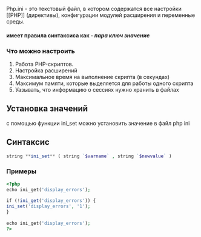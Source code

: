 Php.ini - это текстовый файл, в котором содержатся все настройки [[РНР]] (директивы), конфигурации модулей расширения и переменные среды.

#### имеет правила синтаксиса как - ***пара ключ значение***

### Что можно настроить

1. Работа PHP-скриптов.
2. Настройка расширений
3. Максимальное время на выполнение скрипта (в секундах)
4. Максимум памяти, которые выделяется для работы одного скрипта
5. Уазывать, что информацию о сессиях нужно хранить в файлах
## Установка значений

с помощью функции ini_set можно установить значение в файл php ini

## Синтаксис

```php
string **ini_set** ( string `$varname` , string `$newvalue` )
```
### Примеры
```php
<?php  
echo ini_get('display_errors');  
  
if (!ini_get('display_errors')) {
ini_set('display_errors', '1');  
}  
  
echo ini_get('display_errors');  
?>
```
